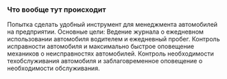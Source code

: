 ### Что вообще тут происходит
Попытка сделать удобный инструмент для менеджмента автомобилей на предприятии.
Основные цели:
Ведение журнала о ежедневном использовании автомобиля водителем и ежедневный пробег.
Контроль исправности автомобиля и максимально быстрое оповещение механиков о неисправностях
автомобилей. Контроль необходимости техобслуживания автомобиля и заблаговременное оповещение 
о необходимости обслуживания.